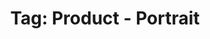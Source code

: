 ---
layout: portfolio
title: 'Tag: Product - Portrait'
permalink: /portfolio/tags/product/portrait
type: tag
uid: portrait
pagination:
    enabled: true
    tag: [portrait]
---